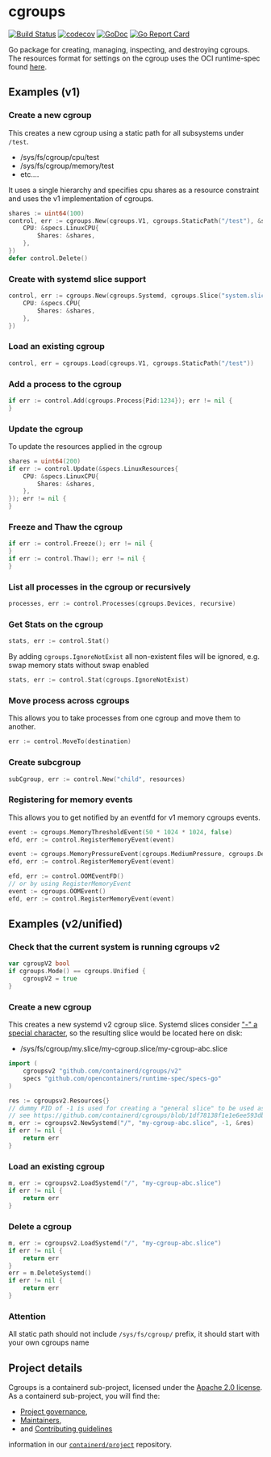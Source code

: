 # cgroups

[![Build Status](https://github.com/containerd/cgroups/workflows/CI/badge.svg)](https://github.com/containerd/cgroups/actions?query=workflow%3ACI)
[![codecov](https://codecov.io/gh/containerd/cgroups/branch/main/graph/badge.svg)](https://codecov.io/gh/containerd/cgroups)
[![GoDoc](https://godoc.org/github.com/containerd/cgroups?status.svg)](https://godoc.org/github.com/containerd/cgroups)
[![Go Report Card](https://goreportcard.com/badge/github.com/containerd/cgroups)](https://goreportcard.com/report/github.com/containerd/cgroups)

Go package for creating, managing, inspecting, and destroying cgroups.
The resources format for settings on the cgroup uses the OCI runtime-spec found
[here](https://github.com/opencontainers/runtime-spec).

## Examples (v1)

### Create a new cgroup

This creates a new cgroup using a static path for all subsystems under `/test`.

* /sys/fs/cgroup/cpu/test
* /sys/fs/cgroup/memory/test
* etc....

It uses a single hierarchy and specifies cpu shares as a resource constraint and
uses the v1 implementation of cgroups.


```go
shares := uint64(100)
control, err := cgroups.New(cgroups.V1, cgroups.StaticPath("/test"), &specs.LinuxResources{
    CPU: &specs.LinuxCPU{
        Shares: &shares,
    },
})
defer control.Delete()
```

### Create with systemd slice support


```go
control, err := cgroups.New(cgroups.Systemd, cgroups.Slice("system.slice", "runc-test"), &specs.LinuxResources{
    CPU: &specs.CPU{
        Shares: &shares,
    },
})

```

### Load an existing cgroup

```go
control, err = cgroups.Load(cgroups.V1, cgroups.StaticPath("/test"))
```

### Add a process to the cgroup

```go
if err := control.Add(cgroups.Process{Pid:1234}); err != nil {
}
```

###  Update the cgroup

To update the resources applied in the cgroup

```go
shares = uint64(200)
if err := control.Update(&specs.LinuxResources{
    CPU: &specs.LinuxCPU{
        Shares: &shares,
    },
}); err != nil {
}
```

### Freeze and Thaw the cgroup

```go
if err := control.Freeze(); err != nil {
}
if err := control.Thaw(); err != nil {
}
```

### List all processes in the cgroup or recursively

```go
processes, err := control.Processes(cgroups.Devices, recursive)
```

### Get Stats on the cgroup

```go
stats, err := control.Stat()
```

By adding `cgroups.IgnoreNotExist` all non-existent files will be ignored, e.g. swap memory stats without swap enabled
```go
stats, err := control.Stat(cgroups.IgnoreNotExist)
```

### Move process across cgroups

This allows you to take processes from one cgroup and move them to another.

```go
err := control.MoveTo(destination)
```

### Create subcgroup

```go
subCgroup, err := control.New("child", resources)
```

### Registering for memory events

This allows you to get notified by an eventfd for v1 memory cgroups events.

```go
event := cgroups.MemoryThresholdEvent(50 * 1024 * 1024, false)
efd, err := control.RegisterMemoryEvent(event)
```

```go
event := cgroups.MemoryPressureEvent(cgroups.MediumPressure, cgroups.DefaultMode)
efd, err := control.RegisterMemoryEvent(event)
```

```go
efd, err := control.OOMEventFD()
// or by using RegisterMemoryEvent
event := cgroups.OOMEvent()
efd, err := control.RegisterMemoryEvent(event)
```

## Examples (v2/unified)

### Check that the current system is running cgroups v2

```go
var cgroupV2 bool
if cgroups.Mode() == cgroups.Unified {
	cgroupV2 = true
}
```

### Create a new cgroup

This creates a new systemd v2 cgroup slice. Systemd slices consider ["-" a special character](https://www.freedesktop.org/software/systemd/man/systemd.slice.html),
so the resulting slice would be located here on disk:

* /sys/fs/cgroup/my.slice/my-cgroup.slice/my-cgroup-abc.slice

```go
import (
    cgroupsv2 "github.com/containerd/cgroups/v2"
    specs "github.com/opencontainers/runtime-spec/specs-go"
)

res := cgroupsv2.Resources{}
// dummy PID of -1 is used for creating a "general slice" to be used as a parent cgroup.
// see https://github.com/containerd/cgroups/blob/1df78138f1e1e6ee593db155c6b369466f577651/v2/manager.go#L732-L735
m, err := cgroupsv2.NewSystemd("/", "my-cgroup-abc.slice", -1, &res)
if err != nil {
	return err
}
```

### Load an existing cgroup

```go
m, err := cgroupsv2.LoadSystemd("/", "my-cgroup-abc.slice")
if err != nil {
	return err
}
```

### Delete a cgroup

```go
m, err := cgroupsv2.LoadSystemd("/", "my-cgroup-abc.slice")
if err != nil {
	return err
}
err = m.DeleteSystemd()
if err != nil {
	return err
}
```

### Attention

All static path should not include `/sys/fs/cgroup/` prefix, it should start with your own cgroups name

## Project details

Cgroups is a containerd sub-project, licensed under the [Apache 2.0 license](./LICENSE).
As a containerd sub-project, you will find the:

 * [Project governance](https://github.com/containerd/project/blob/main/GOVERNANCE.md),
 * [Maintainers](https://github.com/containerd/project/blob/main/MAINTAINERS),
 * and [Contributing guidelines](https://github.com/containerd/project/blob/main/CONTRIBUTING.md)

information in our [`containerd/project`](https://github.com/containerd/project) repository.
